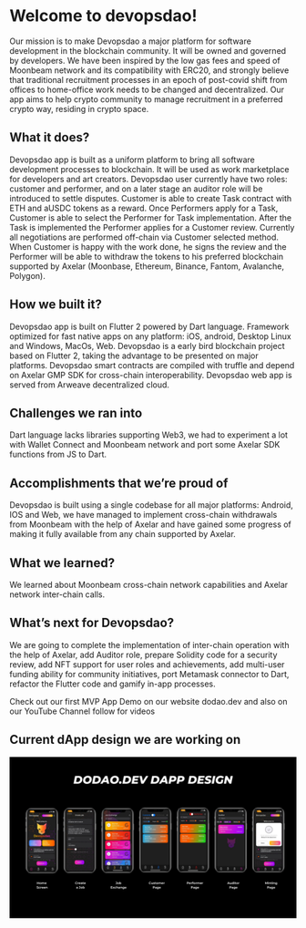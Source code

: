 # Welcome to devopsdao!

Our mission is to make Devopsdao a major platform for software development in the blockchain community. It will be owned and governed by developers. We have been inspired by the low gas fees and speed of Moonbeam network and its compatibility with ERC20, and strongly believe that traditional recruitment processes in an epoch of post-covid shift from offices to home-office work needs to be changed and decentralized. Our app aims to help crypto community to manage recruitment in a preferred crypto way, residing in crypto space.

## What it does?

Devopsdao app is built as a uniform platform to bring all software development processes to blockchain. It will be used as work marketplace for developers and art creators. Devopsdao user currently have two roles: customer and performer, and on a later stage an auditor role will be introduced to settle disputes. Customer is able to create Task contract with ETH and aUSDC tokens as a reward. Once Performers apply for a Task, Customer is able to select the Performer for Task implementation. After the Task is implemented the Performer applies for a Customer review. Currently all negotiations are performed off-chain via Customer selected method. When Customer is happy with the work done, he signs the review and the Performer will be able to withdraw the tokens to his preferred blockchain supported by Axelar (Moonbase, Ethereum, Binance, Fantom, Avalanche, Polygon).

## How we built it?

Devopsdao app is built on Flutter 2 powered by Dart language. Framework optimized for fast native apps on any platform: iOS, android, Desktop Linux and Windows, MacOs, Web. Devopsdao is a early bird blockchain project based on Flutter 2, taking the advantage to be presented on major platforms. Devopsdao smart contracts are compiled with truffle and depend on Axelar GMP SDK for cross-chain interoperability. Devopsdao web app is served from Arweave decentralized cloud.

## Challenges we ran into

Dart language lacks libraries supporting Web3, we had to experiment a lot with Wallet Connect and Moonbeam network and port some Axelar SDK functions from JS to Dart.

## Accomplishments that we’re proud of

Devopsdao is built using a single codebase for all major platforms: Android, IOS and Web, we have managed to implement cross-chain withdrawals from Moonbeam with the help of Axelar and have gained some progress of making it fully available from any chain supported by Axelar.

## What we learned?

We learned about Moonbeam cross-chain network capabilities and Axelar network inter-chain calls.

## What’s next for Devopsdao?

We are going to complete the implementation of inter-chain operation with the help of Axelar, add Auditor role, prepare Solidity code for a security review, add NFT support for user roles and achievements, add multi-user funding ability for community initiatives, port Metamask connector to Dart, refactor the Flutter code and gamify in-app processes.

Check out our first MVP App Demo on our website dodao.dev and also on our YouTube Channel follow for videos

## Current dApp design we are working on

<img src="images/dodao-dapp-design.png">